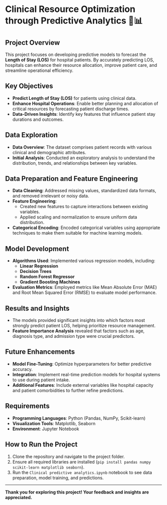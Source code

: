 # Clinical Resource Optimization through Predictive Analytics 🏥📊

## Project Overview
This project focuses on developing predictive models to forecast the **Length of Stay (LOS)** for hospital patients. By accurately predicting LOS, hospitals can enhance their resource allocation, improve patient care, and streamline operational efficiency.

## Key Objectives
- **Predict Length of Stay (LOS)** for patients using clinical data.
- **Enhance Hospital Operations**: Enable better planning and allocation of critical resources by forecasting patient discharge times.
- **Data-Driven Insights**: Identify key features that influence patient stay durations and outcomes.

## Data Exploration
- **Data Overview**: The dataset comprises patient records with various clinical and demographic attributes.
- **Initial Analysis**: Conducted an exploratory analysis to understand the distribution, trends, and relationships between key variables.

## Data Preparation and Feature Engineering
- **Data Cleaning**: Addressed missing values, standardized data formats, and removed irrelevant or noisy data.
- **Feature Engineering**:
  - Created new features to capture interactions between existing variables.
  - Applied scaling and normalization to ensure uniform data distribution.
- **Categorical Encoding**: Encoded categorical variables using appropriate techniques to make them suitable for machine learning models.

## Model Development
- **Algorithms Used**: Implemented various regression models, including:
  - **Linear Regression**
  - **Decision Trees**
  - **Random Forest Regressor**
  - **Gradient Boosting Machines**
- **Evaluation Metrics**: Employed metrics like Mean Absolute Error (MAE) and Root Mean Squared Error (RMSE) to evaluate model performance.

## Results and Insights
- The models provided significant insights into which factors most strongly predict patient LOS, helping prioritize resource management.
- **Feature Importance Analysis** revealed that factors such as age, diagnosis type, and admission type were crucial predictors.

## Future Enhancements
- **Model Fine-Tuning**: Optimize hyperparameters for better predictive accuracy.
- **Integration**: Implement real-time prediction models for hospital systems to use during patient intake.
- **Additional Features**: Include external variables like hospital capacity and patient comorbidities to further refine predictions.

## Requirements
- **Programming Languages**: Python (Pandas, NumPy, Scikit-learn)
- **Visualization Tools**: Matplotlib, Seaborn
- **Environment**: Jupyter Notebook

## How to Run the Project
1. Clone the repository and navigate to the project folder.
2. Ensure all required libraries are installed (`pip install pandas numpy scikit-learn matplotlib seaborn`).
3. Run the `Clinical predictive analytics.ipynb` notebook to see data preparation, model training, and predictions.

---

**Thank you for exploring this project! Your feedback and insights are appreciated.**
